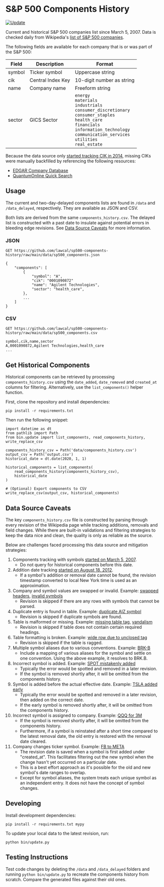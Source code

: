 # S&P 500 Components History

[![Update](https://github.com/lawcal/sp500-components-history/actions/workflows/update.yml/badge.svg?branch=main)](https://github.com/lawcal/sp500-components-history/actions/workflows/update.yml)

Current and historical S&P 500 companies list since March 5, 2007. Data is checked daily from Wikipedia's [list of S&P 500 companies](https://en.wikipedia.org/wiki/List_of_S%26P_500_companies).

The following fields are available for each company that is or was part of the S&P 500:

| Field  | Description       | Format                    |
| ------ | ----------------- | ------------------------- |
| symbol | Ticker symbol     | Uppercase string          |
| cik    | Central Index Key | 10-digit number as string |
| name   | Company name      | Freeform string           |
| sector | GICS Sector       | `energy`<br/>`materials`<br/>`industrials`<br/>`consumer_discretionary`<br/>`consumer_staples`<br/>`health_care`<br/>`financials`<br/>`information_technology`<br/>`communication_services`<br/>`utilities`<br/>`real_estate` |

Because the data source only [started tracking CIK in 2014](https://en.wikipedia.org/wiki/List_of_S%26P_500_companies?oldid=607709431), missing CIKs were manually backfilled by referencing the following resources:
- [EDGAR Company Database](https://www.edgarcompany.sec.gov/)
- [QuantumOnline Quick Search](https://www.quantumonline.com/search.cfm)

## Usage

The current and two-day-delayed components lists are found in `/data` and `/data_delayed`, respectively. They are available as JSON and CSV.

Both lists are derived from the same `components_history.csv`. The delayed list is constructed with a past date to insulate against potential errors in bleeding edge revisions. See [Data Source Caveats](#data-source-caveats) for more information.

### JSON
`GET https://github.com/lawcal/sp500-components-history/raw/main/data/sp500_components.json`

```
{
    "components": [
        {
            "symbol": "A",
            "cik": "0001090872"
            "name": "Agilent Technologies",
            "sector": "health_care",
        },
        ...
    ]
}
```

### CSV
`GET https://github.com/lawcal/sp500-components-history/raw/main/data/sp500_components.csv`

```
symbol,cik,name,sector
A,0001090872,Agilent Technologies,health_care
...
```

## Get Historical Components

Historical components can be retrieved by processing `components_history.csv` using the `date_added`, `date_removed` and `created_at` columns for filtering. Alternatively, use the `list_components()` helper function.

First, clone the repository and install dependencies:
```
pip install -r requirements.txt
```

Then run the following snippet:
```
import datetime as dt
from pathlib import Path
from bin.update import list_components, read_components_history, write_replace_csv

components_history_csv = Path('data/components_history.csv')
output_csv = Path('output.csv')
historical_date = dt.date(2020, 1, 1)

historical_components = list_components(
    read_components_history(components_history_csv),
    historical_date
)

# (Optional) Export components to CSV
write_replace_csv(output_csv, historical_components)

```

## Data Source Caveats

The key `components_history.csv` file is constructed by parsing through every revision of the Wikipedia page while tracking additions, removals and field changes. While there are built-in validations and filtering strategies to keep the data nice and clean, the quality is only as reliable as the source.

Below are challenges faced processing this data source and mitigation strategies:

1. Components tracking with symbols [started on March 5, 2007](https://en.wikipedia.org/w/index.php?title=List_of_S%26P_500_companies&oldid=112958830).
    - Do not query for historical components before this date.
2. Addition date tracking [started on August 18, 2012](https://en.wikipedia.org/w/index.php?title=List_of_S%26P_500_companies&oldid=507960752).
    - If a symbol's addition or removal date cannot be found, the revision timestamp converted to local New York time is used as an approximation.
3. Company and symbol values are swapped or invalid. Example: [swapped headers](https://en.wikipedia.org/w/index.php?title=List_of_S%26P_500_companies&oldid=185113306), [invalid symbols](https://en.wikipedia.org/w/index.php?title=List_of_S%26P_500_companies&oldid=233849613)
    - Revision is skipped if there are any rows with symbols that cannot be parsed.
4. Duplicate entry is found in table. Example: [duplicate AIZ symbol](https://en.wikipedia.org/w/index.php?title=List_of_S%26P_500_companies&oldid=230711443)
    - Revision is skipped if duplicate symbols are found.
5. Table is malformed or missing. Example: [missing table tag](https://en.wikipedia.org/w/index.php?title=List_of_S%26P_500_companies&oldid=389847709), [vandalism](https://en.wikipedia.org/w/index.php?title=List_of_S%26P_500_companies&oldid=427992852)
    - Revision is skipped if table does not contain certain required headings.
6. Table formatting is broken. Example: [wide row due to unclosed tag](https://en.wikipedia.org/w/index.php?title=List_of_S%26P_500_companies&oldid=421482407)
    - Revision is skipped if the table is ragged.
7. Multiple symbol aliases due to various conventions. Example: [BRK-B](https://en.wikipedia.org/w/index.php?title=List_of_S%26P_500_companies&oldid=985987275)
    - Include a mapping of various aliases for the symbol and settle on one convention. Using the above example, it resolves to BRK.B.
8. Incorrect symbol is added. Example: [SPOT mistakenly added](https://en.wikipedia.org/w/index.php?title=List_of_S%26P_500_companies&oldid=964768725)
    - Typically the error would be spotted and removed in a later revision.
    - If the symbol is removed shortly after, it will be omitted from the components history.
9. Symbol is added before the actual effective date. Example: [TSLA added early](https://en.wikipedia.org/w/index.php?title=List_of_S%26P_500_companies&oldid=989167414)
    - Typically the error would be spotted and removed in a later revision, then added on the correct date.
    - If the early symbol is removed shortly after, it will be omitted from the components history.
10. Incorrect symbol is assigned to company. Example: [QQQ for 3M](https://en.wikipedia.org/w/index.php?title=List_of_S%26P_500_companies&oldid=555200632)
    - If the symbol is removed shortly after, it will be omitted from the components history.
    - Furthermore, if a symbol is reinstated after a short time compared to the latest removal date, the old entry is restored with the removal date cleared.
11. Company changes ticker symbol. Example: [FB to META](https://en.wikipedia.org/w/index.php?title=List_of_S%26P_500_companies&oldid=1092243288)
    - The revision date is saved when a symbol is first added under "created_at". This facilitates filtering out the new symbol when the change hasn't yet occurred on a particular date.
    - This is a best effort approach as it's possible for the old and new symbol's date ranges to overlap.
    - Except for symbol aliases, the system treats each unique symbol as an independent entry. It does not have the concept of symbol changes.

## Developing

Install development dependencies:
```
pip install -r requirements.txt mypy
```

To update your local data to the latest revision, run:
```
python bin/update.py
```

## Testing Instructions

Test code changes by deleting the `/data` and `/data_delayed` folders and running `python bin/update.py` to recreate the components history from scratch. Compare the generated files against their old ones.
